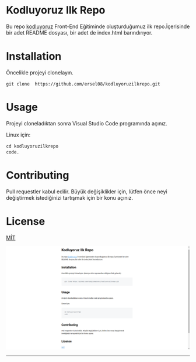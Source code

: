 # Kodluyoruz Ilk Repo
Bu repo [kodluyoruz](https://kodluyoruz.org/) Front-End Eğitiminde oluşturduğumuz ilk repo.İçerisinde bir adet README dosyası, bir adet de index.html barındırıyor.


# Installation
Öncelikle projeyi clonelayın.

```
git clone  https://github.com/ersel08/kodluyoruzilkrepo.git
```


# Usage
Projeyi cloneladıktan sonra Visual Studio Code programında açınız.

Linux için:
```
cd kodluyoruzilkrepo 
code.
```

# Contributing
Pull requestler kabul edilir. Büyük değişiklikler için, lütfen önce neyi değiştirmek istediğinizi tartışmak için bir konu açınız.

# License
[MİT](https://github.com/ersel08/kodluyoruzilkrepo/blob/main/LICENSE)



![görsel](https://raw.githubusercontent.com/Kodluyoruz/taskforce/main/git/odev1/figures/markdown.png)
***
